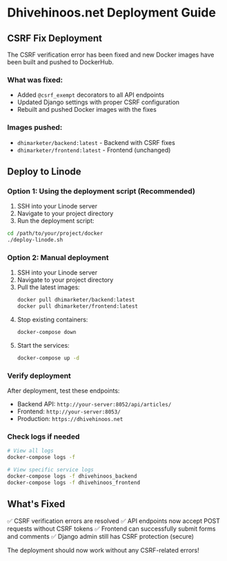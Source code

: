 # Dhivehinoos.net Deployment Guide

## CSRF Fix Deployment

The CSRF verification error has been fixed and new Docker images have been built and pushed to DockerHub.

### What was fixed:
- Added `@csrf_exempt` decorators to all API endpoints
- Updated Django settings with proper CSRF configuration
- Rebuilt and pushed Docker images with the fixes

### Images pushed:
- `dhimarketer/backend:latest` - Backend with CSRF fixes
- `dhimarketer/frontend:latest` - Frontend (unchanged)

## Deploy to Linode

### Option 1: Using the deployment script (Recommended)

1. SSH into your Linode server
2. Navigate to your project directory
3. Run the deployment script:

```bash
cd /path/to/your/project/docker
./deploy-linode.sh
```

### Option 2: Manual deployment

1. SSH into your Linode server
2. Navigate to your project directory
3. Pull the latest images:
   ```bash
   docker pull dhimarketer/backend:latest
   docker pull dhimarketer/frontend:latest
   ```
4. Stop existing containers:
   ```bash
   docker-compose down
   ```
5. Start the services:
   ```bash
   docker-compose up -d
   ```

### Verify deployment

After deployment, test these endpoints:
- Backend API: `http://your-server:8052/api/articles/`
- Frontend: `http://your-server:8053/`
- Production: `https://dhivehinoos.net`

### Check logs if needed

```bash
# View all logs
docker-compose logs -f

# View specific service logs
docker-compose logs -f dhivehinoos_backend
docker-compose logs -f dhivehinoos_frontend
```

## What's Fixed

✅ CSRF verification errors are resolved
✅ API endpoints now accept POST requests without CSRF tokens
✅ Frontend can successfully submit forms and comments
✅ Django admin still has CSRF protection (secure)

The deployment should now work without any CSRF-related errors!
